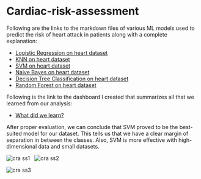 # Cardiac-risk-assessment

Following are the links to the markdown files of various ML models used to predict the risk of heart attack in patients along with a complete explanation:

* [Logistic Regression on heart dataset](./Logistic%20Regression%20-%20Heart%20Dataset/Logistic%20Regression.md)
* [KNN on heart dataset](./KNN%20-%20heart%20dataset/KNN%20markdown.md)
* [SVM on heart dataset](./SVM%20-%20heart%20dataset/SVM%20markdown.md)
* [Naive Bayes on heart dataset](./Naive%20Bayes%20-%20Heart%20Dataset/Naive%20Bayes.md)
* [Decision Tree Classification on heart dataset](./Decision%20Tree%20-%20Heart%20Dataset/Decision%20Tree.md)
* [Random Forest on heart dataset](./Random%20Forest%20-%20heart%20dataset/Random%20Forest%20markdown.md)

Following is the link to the dashboard I created that summarizes all that we learned from our analysis:

* [What did we learn?](./What%20did%20we%20learn.pdf)

After proper evaluation, we can conclude that SVM proved to be the best-suited model for our dataset. This tells us that we have a clear margin of separation in between the classes. Also, SVM is more effective with high-dimensional data and small datasets.

![cra ss1](https://github.com/nishita02/Cardiolytics/assets/117457277/2a3c622a-8b0a-4934-a6f9-90a139a7bc6f)  &nbsp; ![cra ss2](https://github.com/nishita02/Cardiolytics/assets/117457277/f87038a9-7e89-4003-a48c-bff30d660f2b)

![cra ss3](https://github.com/nishita02/Cardiolytics/assets/117457277/f8ff2a44-b77d-4131-9485-1faada5098fc)
